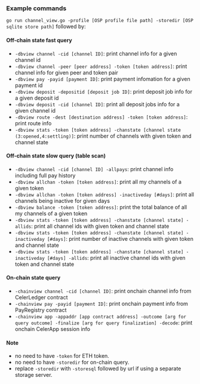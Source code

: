### Example commands

`go run channel_view.go -profile [OSP profile file path] -storedir [OSP sqlite store path]` followed by:

#### Off-chain state fast query
* `-dbview channel -cid [channel ID]`: print channel info for a given channel id
* `-dbview channel -peer [peer address] -token [token address]`: print channel info for given peer and token pair
* `-dbview pay -payid [payment ID]`: print payment infomation for a given payment id
* `-dbview deposit -depositid [deposit job ID]`: print deposit job info for a given deposit id
* `-dbview deposit -cid [channel ID]`: print all deposit jobs info for a given channel id
* `-dbview route -dest [destination address] -token [token address]`: print route info
* `-dbview stats -token [token address] -chanstate [channel state (3:opened,4:settling)]`: print number of channels with given token and channel state

#### Off-chain state slow query (table scan)
* `-dbview channel -cid [channel ID] -allpays`: print channel info including full pay history
* `-dbview allchan -token [token address]`: print all my channels of a given token
* `-dbview allchan -token [token address] -inactiveday [#days]`: print all channels being inactive for given days
* `-dbview balance -token [token address]`: print the total balance of all my channels of a given token
* `-dbview stats -token [token address] -chanstate [channel state] -allids`: print all channel ids with given token and channel state
* `-dbview stats -token [token address] -chanstate [channel state] -inactiveday [#days]`: print number of inactive channels with given token and channel state
* `-dbview stats -token [token address] -chanstate [channel state] -inactiveday [#days] -allids`: print all inactive channel ids with given token and channel state

#### On-chain state query
* `-chainview channel -cid [channel ID]`: print onchain channel info from CelerLedger contract
* `-chainview pay -payid [payment ID]`: print onchain payment info from PayRegistry contract
* `-chainview app -appaddr [app contract address] -outcome [arg for query outcome] -finalize [arg for query finalization] -decode`: print onchain CelerApp session info

#### Note
* no need to have `-token` for ETH token.
* no need to have `-storedir` for on-chain query.
* replace `-storedir` with `-storesql` followed by url if using a separate storage server.
